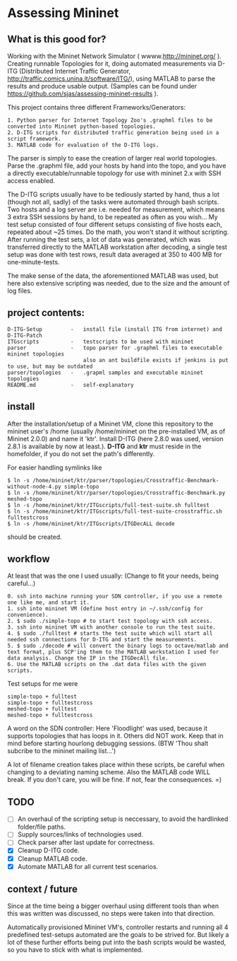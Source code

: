 # Assessing Mininet

## What is this good for?

Working with the Mininet Network Simulator ( wwww.http://mininet.org/ ). Creating runnable Topologies for it, 
doing automated measurements via D-ITG (Distributed Internet Traffic Generator, http://traffic.comics.unina.it/software/ITG/),
using MATLAB to parse the results and produce usable output. (Samples can be found under https://github.com/sjas/assessing-mininet-results ).

This project contains three different Frameworks/Generators:

    1. Python parser for Internet Topology Zoo's .graphml files to be converted into Mininet python-based topologies.
    2. D-ITG scripts for distributed traffic generation being used in a script framework.
    3. MATLAB code for evaluation of the D-ITG logs.
    
The parser is simply to ease the creation of larger real world topologies. Parse the .graphml file, add your hosts by
hand into the topo, and you have a directly executable/runnable topology for use with mininet 2.x with SSH access enabled.

The D-ITG scripts usually have to be tediously started by hand, thus a lot (though not all, sadly) of the tasks were 
automated through bash scripts. Two hosts and a log server are i.e. needed for measurement, which means 3 extra SSH 
sessions by hand, to be repeated as often as you wish... My test setup consisted of four different setups consisting of
five hosts each, repeated about ~25 times. Do the math, you won't stand it without scripting.
After running the test sets, a lot of data was generated, which was transferred directly to the MATLAB workstation after
decoding, a single test setup was done with test rows, result data averaged at 350 to 400 MB for one-minute-tests.

The make sense of the data, the aforementioned MATLAB was used, but here also extensive scripting was needed, due to the 
size and the amount of log files.

## project contents:

    D-ITG-Setup         -   install file (install ITG from internet) and D-ITG-Patch
    ITGscripts          -   testscripts to be used with mininet
    parser              -   topo parser for .graphml files to executable mininet topologies
                            also an ant buildfile exists if jenkins is put to use, but may be outdated
    parser/topologies   -   .grapml samples and executable mininet topologies
    README.md           -   self-explanatory

## install

After the installation/setup of a Mininet VM, clone this repository to the mininet user's /home (usually /home/mininet on the pre-installed VM, as of Mininet 2.0.0) and name it 'ktr'. Install D-ITG (here 2.8.0 was used, version 2.8.1 is available by now at least.). **D-ITG** and **ktr** must reside in the homefolder, if you do not set the path's differently.

For easier handling symlinks like 

    $ ln -s /home/mininet/ktr/parser/topologies/Crosstraffic-Benchmark-without-node-4.py simple-topo
    $ ln -s /home/mininet/ktr/parser/topologies/Crosstraffic-Benchmark.py meshed-topo
    $ ln -s /home/mininet/ktr/ITGscripts/full-test-suite.sh fulltest
    $ ln -s /home/mininet/ktr/ITGscripts/full-test-suite-crosstraffic.sh fulltestcross
    $ ln -s /home/mininet/ktr/ITGscripts/ITGDecALL decode
    
should be created.

## workflow

At least that was the one I used usually: (Change to fit your needs, being careful...)

    0. ssh into machine running your SDN controller, if you use a remote one like me, and start it.
    1. ssh into mininet VM (define host entry in ~/.ssh/config for convenience).
    2. $ sudo ./simple-topo # to start test topology with ssh access.
    3. ssh into mininet VM with another console to run the test suite.
    4. $ sudo ./fulltest # starts the test suite which will start all needed ssh connections for D-ITG and start the measurements.
    5. $ sudo ./decode # will convert the binary logs to octave/matlab and text format, plus SCP'ing them to the MATLAB workstation I used for data analysis. Change the IP in the ITGDecAll file.
    6. Use the MATLAB scripts on the .dat data files with the given scripts.

Test setups for me were

    simple-topo + fulltest
    simple-topo + fulltestcross
    meshed-topo + fulltest
    meshed-topo + fulltestcross
    
A word on the SDN controller:
Here 'Floodlight' was used, because it supports topologies that has loops in it. Others did NOT work.
Keep that in mind before starting hourlong debugging sessions. (BTW 'Thou shalt subcribe to the mininet mailing list...')

A lot of filename creation takes place within these scripts, be careful when changing to a deviating naming scheme.
Also the MATLAB code WILL break. If you don't care, you will be fine. If not, fear the consequences. =)

## TODO

- [ ] An overhaul of the scripting setup is neccessary, to avoid the hardlinked folder/file paths.
- [ ] Supply sources/links of technologies used.
- [ ] Check parser after last update for correctness.
- [x] Cleanup D-ITG code.
- [x] Cleanup MATLAB code.
- [x] Automate MATLAB for all current test scenarios.
    
## context / future

Since at the time being a bigger overhaul using different tools than when this was written was discussed, 
no steps were taken into that direction. 

Automatically provisioned Mininet VM's, controller restarts and running all 4 predefined test-setups automated 
are the goals to be strived for. But likely a lot of these further efforts being put into the bash scripts 
would be wasted, so you have to stick with what is implemented.
